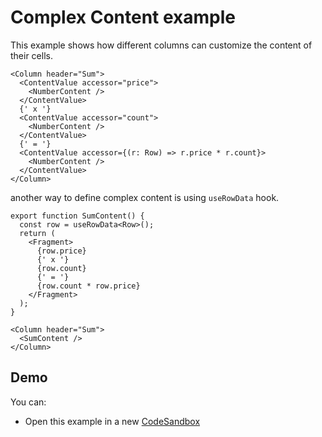 # Complex Content example

This example shows how different columns can customize the content of their cells.

```tsx
<Column header="Sum">
  <ContentValue accessor="price">
    <NumberContent />
  </ContentValue>
  {' x '}
  <ContentValue accessor="count">
    <NumberContent />
  </ContentValue>
  {' = '}
  <ContentValue accessor={(r: Row) => r.price * r.count}>
    <NumberContent />
  </ContentValue>
</Column>
```

another way to define complex content is using `useRowData` hook.

```tsx
export function SumContent() {
  const row = useRowData<Row>();
  return (
    <Fragment>
      {row.price}
      {' x '}
      {row.count}
      {' = '}
      {row.count * row.price}
    </Fragment>
  );
}
```

```tsx
<Column header="Sum">
  <SumContent />
</Column>
```

## Demo

You can:

- Open this example in a new [CodeSandbox]

[codesandbox]: https://codesandbox.io/s/github/sahabpardaz/ctablex/tree/master/examples/complex-content?file=/src/ProductsTable.tsx

